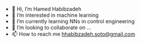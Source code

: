 - 👋 Hi, I’m Hamed Habibzadeh
- 👀 I’m interested in machine learning
- 🌱 I’m currently learning NNs in control engineering
- 💞️ I’m looking to collaborate on ...
- 📫 How to reach me hhabibzadeh.soto@gmail.com

<!---
HamedHabibzadeH/HamedHabibzadeH is a ✨ special ✨ repository because its `README.md` (this file) appears on your GitHub profile.
You can click the Preview link to take a look at your changes.
--->
